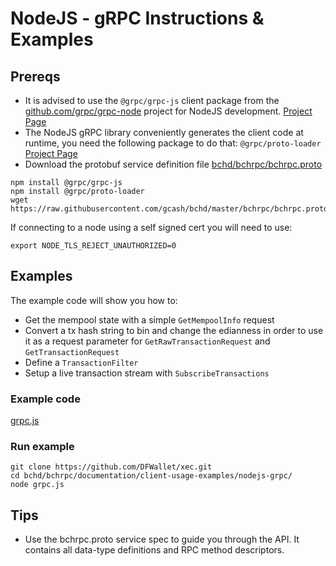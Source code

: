 # NodeJS - gRPC Instructions & Examples

## Prereqs

* It is advised to use the `@grpc/grpc-js` client package from the [github.com/grpc/grpc-node](https://github.com/grpc/grpc-node/) project for NodeJS development. [Project Page](https://github.com/grpc/grpc-node/tree/master/packages/grpc-js)
* The NodeJS gRPC library conveniently generates the client code at runtime, you need the following package to do that: `@grpc/proto-loader` [Project Page](https://github.com/grpc/grpc-node/tree/master/packages/proto-loader)
* Download the protobuf service definition file [
bchd/bchrpc/bchrpc.proto ](https://raw.githubusercontent.com/gcash/bchd/master/bchrpc/bchrpc.proto) 


```
npm install @grpc/grpc-js 
npm install @grpc/proto-loader
wget https://raw.githubusercontent.com/gcash/bchd/master/bchrpc/bchrpc.proto
```

If connecting to a node using a self signed cert you will need to use:

```
export NODE_TLS_REJECT_UNAUTHORIZED=0
```

## Examples

The example code will show you how to:

* Get the mempool state with a simple `GetMempoolInfo` request
* Convert a tx hash string to bin and change the edianness in order to use it as a request parameter for `GetRawTransactionRequest` and `GetTransactionRequest`
* Define a `TransactionFilter`
* Setup a live transaction stream with `SubscribeTransactions`

### Example code

[grpc.js](https://github.com/DFWallet/xec/blob/master/bchrpc/documentation/client-usage-examples/nodejs-grpc/grpc.js)

### Run example

```
git clone https://github.com/DFWallet/xec.git
cd bchd/bchrpc/documentation/client-usage-examples/nodejs-grpc/
node grpc.js
```

## Tips

* Use the bchrpc.proto service spec to guide you through the API. It contains all data-type definitions and RPC method descriptors.